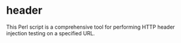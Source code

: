 # header
This Perl script is a comprehensive tool for performing HTTP header injection testing on a specified URL.
